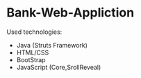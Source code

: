 # Bank-Web-Appliction
Used technologies:
 - Java (Struts Framework)
 - HTML/CSS
 - BootStrap
 - JavaScript (Core,SrollReveal)
